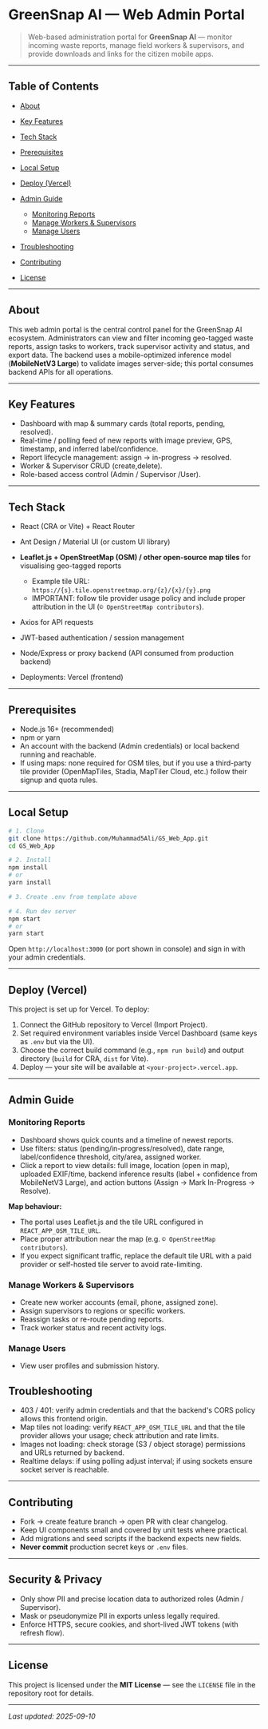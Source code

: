 # GreenSnap AI — Web Admin Portal

> Web-based administration portal for **GreenSnap AI** — monitor incoming waste reports, manage field workers & supervisors, and provide downloads and links for the citizen mobile apps.

---

## Table of Contents

* [About](#about)
* [Key Features](#key-features)
* [Tech Stack](#tech-stack)
* [Prerequisites](#prerequisites)
* [Local Setup](#local-setup)
* [Deploy (Vercel)](#deploy-vercel)
* [Admin Guide](#admin-guide)

  * [Monitoring Reports](#monitoring-reports)
  * [Manage Workers & Supervisors](#manage-workers--supervisors)
  * [Manage Users](#manage-users)
* [Troubleshooting](#troubleshooting)
* [Contributing](#contributing)
* [License](#license)

---

## About

This web admin portal is the central control panel for the GreenSnap AI ecosystem. Administrators can view and filter incoming geo-tagged waste reports, assign tasks to workers, track supervisor activity and status, and export data. The backend uses a mobile-optimized inference model (**MobileNetV3 Large**) to validate images server-side; this portal consumes backend APIs for all operations.

---

## Key Features

* Dashboard with map & summary cards (total reports, pending, resolved).
* Real-time / polling feed of new reports with image preview, GPS, timestamp, and inferred label/confidence.
* Report lifecycle management: assign → in-progress → resolved.
* Worker & Supervisor CRUD (create,delete).
* Role-based access control (Admin / Supervisor /User).

---

## Tech Stack

* React (CRA or Vite) + React Router
* Ant Design / Material UI (or custom UI library)
* **Leaflet.js + OpenStreetMap (OSM) / other open-source map tiles** for visualising geo-tagged reports

  * Example tile URL: `https://{s}.tile.openstreetmap.org/{z}/{x}/{y}.png`
  * IMPORTANT: follow tile provider usage policy and include proper attribution in the UI (`© OpenStreetMap contributors`).
* Axios for API requests
* JWT-based authentication / session management
* Node/Express or proxy backend (API consumed from production backend)
* Deployments: Vercel (frontend)

---

## Prerequisites

* Node.js 16+ (recommended)
* npm or yarn
* An account with the backend (Admin credentials) or local backend running and reachable.
* If using maps: none required for OSM tiles, but if you use a third-party tile provider (OpenMapTiles, Stadia, MapTiler Cloud, etc.) follow their signup and quota rules.

---

## Local Setup

```bash
# 1. Clone
git clone https://github.com/Muhammad5Ali/GS_Web_App.git
cd GS_Web_App

# 2. Install
npm install
# or
yarn install

# 3. Create .env from template above

# 4. Run dev server
npm start
# or
yarn start
```

Open `http://localhost:3000` (or port shown in console) and sign in with your admin credentials.

---

## Deploy (Vercel)

This project is set up for Vercel. To deploy:

1. Connect the GitHub repository to Vercel (Import Project).
2. Set required environment variables inside Vercel Dashboard (same keys as `.env` but via the UI).
3. Choose the correct build command (e.g., `npm run build`) and output directory (`build` for CRA, `dist` for Vite).
4. Deploy — your site will be available at `<your-project>.vercel.app`.

---

## Admin Guide

### Monitoring Reports

* Dashboard shows quick counts and a timeline of newest reports.
* Use filters: status (pending/in-progress/resolved), date range, label/confidence threshold, city/area, assigned worker.
* Click a report to view details: full image, location (open in map), uploaded EXIF/time, backend inference results (label + confidence from MobileNetV3 Large), and action buttons (Assign → Mark In-Progress → Resolve).

**Map behaviour:**

* The portal uses Leaflet.js and the tile URL configured in `REACT_APP_OSM_TILE_URL`.
* Place proper attribution near the map (e.g. `© OpenStreetMap contributors`).
* If you expect significant traffic, replace the default tile URL with a paid provider or self-hosted tile server to avoid rate-limiting.

### Manage Workers & Supervisors

* Create new worker accounts (email, phone, assigned zone).
* Assign supervisors to regions or specific workers.
* Reassign tasks or re-route pending reports.
* Track worker status and recent activity logs.

### Manage Users

* View user profiles and submission history.

## Troubleshooting

* 403 / 401: verify admin credentials and that the backend's CORS policy allows this frontend origin.
* Map tiles not loading: verify `REACT_APP_OSM_TILE_URL` and that the tile provider allows your usage; check attribution and rate limits.
* Images not loading: check storage (S3 / object storage) permissions and URLs returned by backend.
* Realtime delays: if using polling adjust interval; if using sockets ensure socket server is reachable.

---

## Contributing

* Fork → create feature branch → open PR with clear changelog.
* Keep UI components small and covered by unit tests where practical.
* Add migrations and seed scripts if the backend expects new fields.
* **Never commit** production secret keys or `.env` files.

---

## Security & Privacy

* Only show PII and precise location data to authorized roles (Admin / Supervisor).
* Mask or pseudonymize PII in exports unless legally required.
* Enforce HTTPS, secure cookies, and short-lived JWT tokens (with refresh flow).

---

## License

This project is licensed under the **MIT License** — see the `LICENSE` file in the repository root for details.

---

*Last updated: 2025-09-10*
